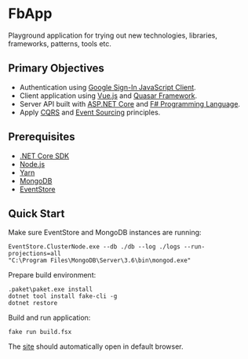 ﻿# FbApp #

Playground application for trying out new technologies, libraries, frameworks, patterns, tools etc.


## Primary Objectives ##

* Authentication using [Google Sign-In JavaScript Client](https://developers.google.com/identity/sign-in/web/reference).
* Client application using [Vue.js](https://vuejs.org/) and [Quasar Framework](http://quasar-framework.org).
* Server API built with [ASP.NET Core](https://docs.microsoft.com/en-us/aspnet/core/) and [F# Programming Language](https://fsharp.org).
* Apply [CQRS](https://martinfowler.com/bliki/CQRS.html) and [Event Sourcing](https://martinfowler.com/eaaDev/EventSourcing.html) principles.


## Prerequisites ##

* [.NET Core SDK](https://www.microsoft.com/net/download)
* [Node.js](https://nodejs.org/en/)
* [Yarn](https://yarnpkg.com/en/)
* [MongoDB](https://www.mongodb.com/)
* [EventStore](https://eventstore.org/)


## Quick Start ##

Make sure EventStore and MongoDB instances are running:

```
EventStore.ClusterNode.exe --db ./db --log ./logs --run-projections=all
"C:\Program Files\MongoDB\Server\3.6\bin\mongod.exe"
```

Prepare build environment:

```
.paket\paket.exe install
dotnet tool install fake-cli -g
dotnet restore
```

Build and run application:

```
fake run build.fsx
```

The [site](http://localhost:8080) should automatically open in default browser.
